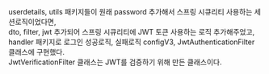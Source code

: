 userdetails, utils 패키지들이 원래 password 추가해서 스프링 시큐리티 사용하는 세션로직이었다면,  
dto, filter, jwt 추가되어 스프링 시큐리티에 JWT 토큰 사용하는 로직 추가해주었고,  
handler 패키지로 로그인 성공로직, 실패로직 configV3, JwtAuthenticationFilter 클래스에 구현했다.  
JwtVerificationFilter 클래스는 JWT를 검증하기 위해 만든 클래스이다.  
